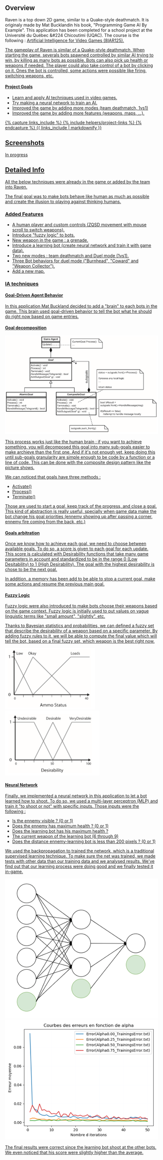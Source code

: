 <!---
Gregoire Boiron <gregoire.boiron@gmail.com>
Copyright (c) 2018 Gregoire Boiron  All Rights Reserved.
--->

Overview
--------------------
Raven is a top down 2D game, similar to a Quake-style deathmatch. It is originaly made by Mat Bucklandin his book, "Programming Game AI By Example". This application has been completed for a school project at the Université du Québec &#224 Chicoutimi (UQAC). The course is the following : <a href="http://cours.uqac.ca/8IAR125"> Artificial Intelligence for Video Games (8IAR125).

The gameplay of Raven is similar of a Quake-style deathmatch. When starting the game, severals bots spawned controlled by similar AI trying to win, by killing as many bots as possible. Bots can also pick up health or weapons if needed. The player could also take control of a bot by clicking on it. Ones the bot is controlled, some actions were possible like firing, switching weapons, etc.

#### Project Goals
* Learn and apply AI techniques used in video games.
* Try making a neural network to train an AI.
* Improved the game by adding more modes (team deathmatch, 1vs1)
* Improved the game by adding more features (weapons, maps, ...).

{% capture links_include %}
{% include helpers/project-links %}
{% endcapture %}
{{ links_include | markdownify }}

Screenshots
--------------------
In progress

Detailed Info
--------------------
All the below techniques were already in the game or added by the team into Raven.

The final goal was to make bots behave like human as much as possible and create the illusion to playing against thinking humans.

### Added Features
* A human player and custom controls (ZQSD movement with mouse scroll to switch weapons).
* Introduce "fuzzy logic" to bots.
* New weapon in the game : a grenade.
* Introduce a learning bot (create neural network and train it with game data).
* Two new modes : team deathmatch and Duel mode (1vs1).
* Three Bot behaviors for duel mode ("Burnhead", "Coward" and "Weapon Collector").
* Add a new map.

### IA techniques
#### Goal-Driven Agent Behavior
In this application Mat Buckland decided to add a "brain" to each bots in the game. This brain used goal-driven behavior to tell the bot what he should do right now based on game entries.

#### Goal decomposition
<img class="class-diagram" src="/assets/project-images/raven/goals-composite.png">

This process works just like the human brain : if you want to achieve something, you will decomposed this goal into many sub-goals easier to make archieve than the first one. And if it's not enough yet, keep doing this until sub-goals granularity are simple enough to be code by a function or a line of code. This can be done with the composite design pattern like the picture shows.

We can noticed that goals have three methods :
* Activate()
* Process()
* Terminate()

Those are used to start a goal, keep track of the progress, and close a goal. This kind of abstraction is really useful, specially when game data make the bot change his goal priorities (ennemy showing up after passing a corner, ennemy fire coming from the back, etc.)

#### Goals arbitration
Once we know how to achieve each goal, we need to choose between available goals. To do so, a score is given to each goal for each update. This score is calculated with Desirability functions that take many game parameters in account and standardized to be in the range 0 (Low Desitability) to 1 (High Desirability). The goal with the highest desirability is chose to be the next goal.

In addition, a memory has been add to be able to stop a current goal, make some actions and resume the previous main goal.

#### Fuzzy Logic
Fuzzy logic were also introduced to make bots choose their weapons based on the game context. Fuzzy logic is initially used to put values on vague linguistic terms like "small amount", "slightly", etc.

Thanks to Bayesian statistics and probabilities, we can defined a fuzzy set that describe the desirability of a weapon based on a specific parameter. By adding fuzzy rules to it, we will be able to compute the final value which will tell the bot, based on a final fuzzy set, which weapon is the best right now.

<div class="bloc-images">
		    <img src="/assets/project-images/raven/ammo-fuzzy.png">
		    <img src="/assets/project-images/raven/weapon-fuzzy.png">
</div>

#### Neural Network
Finally, we implemented a neural network in this application to let a bot learned how to shoot. To do so, we used a multi-layer perceptron (MLP) and train it "to shoot or not" with specific inputs. Those inputs were the following :
* Is the ennemy visible ? (0 or 1)
* Does the ennemy has maximum health ? (0 or 1)
* Does the learning bot has his maximum health ?
* The current weapon of the learning bot (6 through 9)
* Does the distance ennemy-learning bot is less than 200 pixels ? (0 or 1)

We used the backpropagation to trained the network, which is a traditional supervised learning technique. To make sure the net was trained, we made tests with other data than our training data and we analysed results. We've find out that our learning process were doing good and we finally tested it in-game.

<div class="bloc-images">
		<img src="/assets/project-images/raven/network.png">
	  <img src="/assets/project-images/raven/results.png">
</div>

The final results were correct since the learning bot shoot at the other bots. We even noticed that his score were slightly higher than the average.
